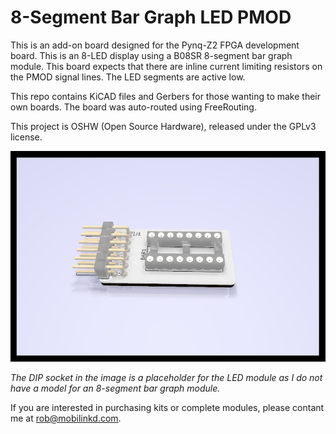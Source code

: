 # 8-Segment Bar Graph LED PMOD

This is an add-on board designed for the Pynq-Z2 FPGA development board.
This is an 8-LED display using a B08SR 8-segment bar graph module. This board
expects that there are inline current limiting resistors on the PMOD signal
lines.  The LED segments are active low.

This repo contains KiCAD files and Gerbers for those wanting to make their
own boards.  The board was auto-routed using FreeRouting.

This project is OSHW (Open Source Hardware), released under the GPLv3 license.

![8_led_pmod.png](8_led_pmod.png)

*The DIP socket in the image is a placeholder for the LED module as I do not have a model for an 8-segment bar graph module.*

If you are interested in purchasing kits or complete modules, please contant
me at rob@mobilinkd.com.

